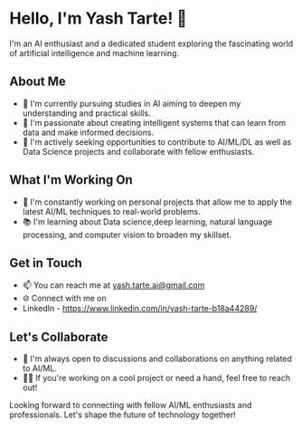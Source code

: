 # Hello, I'm Yash Tarte! 👋

I'm an AI enthusiast and a dedicated student exploring the fascinating world of artificial intelligence and machine learning.

## About Me

- 🌱 I'm currently pursuing studies in AI aiming to deepen my understanding and practical skills.
- 👀 I'm passionate about creating intelligent systems that can learn from data and make informed decisions.
- 💼 I'm actively seeking opportunities to contribute to AI/ML/DL as well as Data Science projects and collaborate with fellow enthusiasts.

## What I'm Working On

- 🔭 I'm constantly working on personal projects that allow me to apply the latest AI/ML techniques to real-world problems.
- 📚 I'm learning about Data science,deep learning, natural language processing, and computer vision to broaden my skillset.

## Get in Touch

- 📫 You can reach me at yash.tarte.ai@gmail.com
- 🌐 Connect with me on
-    LinkedIn - https://www.linkedin.com/in/yash-tarte-b18a44289/

## Let's Collaborate

- 💬 I'm always open to discussions and collaborations on anything related to AI/ML.
- 👯‍♂️ If you're working on a cool project or need a hand, feel free to reach out!

Looking forward to connecting with fellow AI/ML enthusiasts and professionals. Let's shape the future of technology together!

